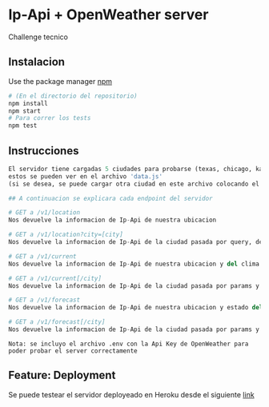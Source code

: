 # Ip-Api + OpenWeather server

Challenge tecnico

## Instalacion

Use the package manager [npm](https://www.npmjs.com/)

```bash
# (En el directorio del repositorio)
npm install 
npm start
# Para correr los tests
npm test
```

## Instrucciones

```python
El servidor tiene cargadas 5 ciudades para probarse (texas, chicago, kansas, florida y manhattan)
estos se pueden ver en el archivo 'data.js' 
(si se desea, se puede cargar otra ciudad en este archivo colocando el nombre de la ciudad con su ip y los endpoints funcionarian igualmente)

## A continuacion se explicara cada endpoint del servidor 

# GET a /v1/location
Nos devuelve la informacion de Ip-Api de nuestra ubicacion

# GET a /v1/location?city=[city]
Nos devuelve la informacion de Ip-Api de la ciudad pasada por query, de las ya mencionadas arriba

# GET a /v1/current
Nos devuelve la informacion de Ip-Api de nuestra ubicacion y del clima actual segun OpenWeather

# GET a /v1/current[/city]
Nos devuelve la informacion de Ip-Api de la ciudad pasada por params y del clima actual segun OpenWeather

# GET a /v1/forecast
Nos devuelve la informacion de Ip-Api de nuestra ubicacion y estado del clima a 5 dias segun OpenWeather

# GET a /v1/forecast[/city]
Nos devuelve la informacion de Ip-Api de la ciudad pasada por params y del estado del clima a 5 dias segun OpenWeather
```
```
Nota: se incluyo el archivo .env con la Api Key de OpenWeather para poder probar el server correctamente
```
## Feature: Deployment

Se puede testear el servidor deployeado en Heroku desde el siguiente [link](https://ipapi-openweather-server.herokuapp.com/v1/location)
